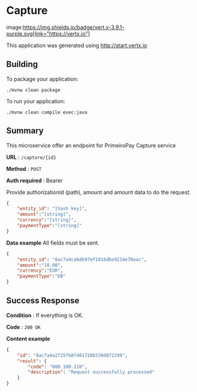 # Capture
image:https://img.shields.io/badge/vert.x-3.9.1-purple.svg[link="https://vertx.io"]

This application was generated using http://start.vertx.io

## Building

To package your application:
```
./mvnw clean package
```
To run your application:
```
./mvnw clean compile exec:java
```

## Summary
This microservice offer an endpoint for PrimeiroPay Capture service

**URL** : `/capture/{id}`

**Method** : `POST`

**Auth required** : Bearer

Provide authorizationId (path), amount and amount data to do the request.
```json
{
	"entity_id": "[hash key]",
	"amount":"[string]",
	"currency":"[string]",
	"paymentType":"[string]"
}
```
**Data example** All fields must be sent.
```json
{
	"entity_id": "8ac7a4ca6db97ef1016dbe9214e70aac",
	"amount":"10.00",
	"currency":"EUR",
	"paymentType":"DB"
}
```

## Success Response

**Condition** : If everything is OK.

**Code** : `200 OK`

**Content example**
```json
{
	"id": "8ac7a4a2725fb8f401726b539d872299",
	"result": {
		"code": "000.100.110",
		"description": "Request successfully processed"
	}
}
```